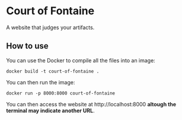 # Court of Fontaine
A website that judges your artifacts.

## How to use

You can use the Docker to compile all the files into an image:
```
docker build -t court-of-fontaine .
```

You can then run the image:
```
docker run -p 8000:8000 court-of-fontaine
```

You can then access the website at http://localhost:8000 **altough the terminal may indicate another URL**.
